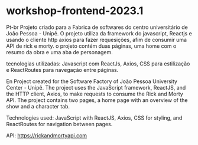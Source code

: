 # workshop-frontend-2023.1
Pt-br
Projeto criado para a Fabrica de softwares do centro universitário de João Pessoa - Unipê.
O projeto utiliza da framework do javascript, Reactjs e usando o cliente http axios para fazer requesições, afim de consumir uma API de rick e morty.
o projeto contém duas páginas, uma home com o resumo da obra e uma aba de personagem.

tecnologias utilizadas: Javascript com ReactJs, Axios, CSS para estilização e ReactRoutes para navegação entre páginas.

En
Project created for the Software Factory of João Pessoa University Center - Unipê.
The project uses the JavaScript framework, ReactJS, and the HTTP client, Axios, to make requests to consume the Rick and Morty API.
The project contains two pages, a home page with an overview of the show and a character tab.

Technologies used: JavaScript with ReactJS, Axios, CSS for styling, and ReactRoutes for navigation between pages.

API: https://rickandmortyapi.com
